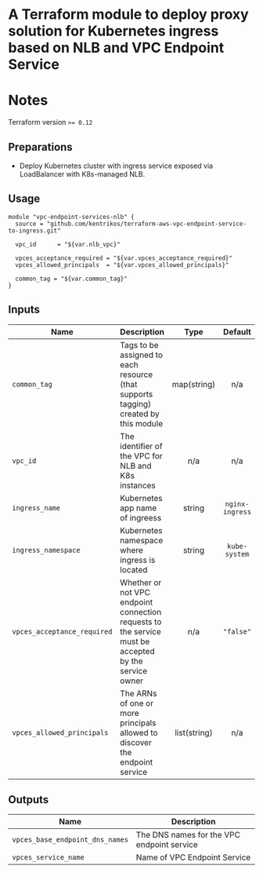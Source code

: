 # A Terraform module to deploy proxy solution for Kubernetes ingress based on NLB and VPC Endpoint Service


# Notes

Terraform version  `>= 0.12`

## Preparations

* Deploy Kubernetes cluster with ingress service exposed via LoadBalancer with K8s-managed NLB.

## Usage

```hcl
module "vpc-endpoint-services-nlb" {
  source = "github.com/kentrikos/terraform-aws-vpc-endpoint-service-to-ingress.git"

  vpc_id      = "${var.nlb_vpc}"

  vpces_acceptance_required = "${var.vpces_acceptance_required}"
  vpces_allowed_principals  = "${var.vpces_allowed_principals}"

  common_tag = "${var.common_tag}"
}
```

## Inputs

| Name | Description | Type | Default | Required |
|------|-------------|:----:|:-----:|:-----:|
| `common_tag` | Tags to be assigned to each resource (that supports tagging) created by this module | map(string) | n/a |  yes |
| `vpc_id` | The identifier of the VPC for NLB and K8s instances | n/a | n/a |  yes |
| `ingress_name` | Kubernetes app name of ingreess | string | `nginx-ingress` | no |
| `ingress_namespace` | Kubernetes namespace where ingress is located | string | `kube-system` | no |
| `vpces_acceptance_required` | Whether or not VPC endpoint connection requests to the service must be accepted by the service owner | n/a | `"false"` |  no |
| `vpces_allowed_principals` | The ARNs of one or more principals allowed to discover the endpoint service | list(string) | n/a |  yes |

## Outputs

| Name | Description |
|------|-------------|
| `vpces_base_endpoint_dns_names` | The DNS names for the VPC endpoint service |
| `vpces_service_name` | Name of VPC Endpoint Service |


